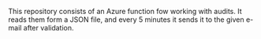 This repository consists of an Azure function fow working with audits. It reads them form a JSON file, and every 5 minutes it sends it to the given e-mail after validation.
